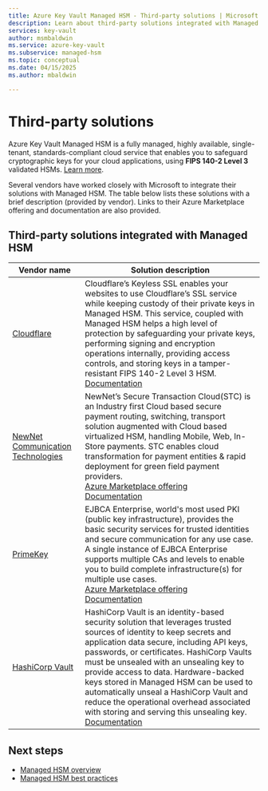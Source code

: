 ```yaml
---
title: Azure Key Vault Managed HSM - Third-party solutions | Microsoft Docs
description: Learn about third-party solutions integrated with Managed HSM.
services: key-vault
author: msmbaldwin
ms.service: azure-key-vault
ms.subservice: managed-hsm
ms.topic: conceptual
ms.date: 04/15/2025
ms.author: mbaldwin

---
```


# Third-party solutions

Azure Key Vault Managed HSM is a fully managed, highly available, single-tenant, standards-compliant cloud service that enables you to safeguard cryptographic keys for your cloud applications, using **FIPS 140-2 Level 3** validated HSMs. [Learn more](overview.md).

Several vendors have worked closely with Microsoft to integrate their solutions with Managed HSM. The table below lists these solutions with a brief description (provided by vendor). Links to their Azure Marketplace offering and documentation are also provided.

## Third-party solutions integrated with Managed HSM

| Vendor name | Solution description |
|-------------|-------------------------------------------------|
|[Cloudflare](https://cloudflare.com)|Cloudflare’s Keyless SSL enables your websites to use Cloudflare’s SSL service while keeping custody of their private keys in Managed HSM. This service, coupled with Managed HSM helps a high level of protection by safeguarding your private keys, performing signing and encryption operations internally, providing access controls, and storing keys in a tamper-resistant FIPS 140-2 Level 3 HSM. <br>[Documentation](https://developers.cloudflare.com/ssl/keyless-ssl/hardware-security-modules/azure-managed-hsm)
|[NewNet Communication Technologies](https://newnet.com/)|NewNet’s Secure Transaction Cloud(STC) is an Industry first Cloud based secure payment routing, switching, transport solution augmented with Cloud based virtualized HSM, handling Mobile, Web, In-Store payments. STC enables cloud transformation for payment entities & rapid deployment for green field payment providers.<br/>[Azure Marketplace offering](https://azuremarketplace.microsoft.com/marketplace/apps/newnetcommunicationtechnologies1589991852134.secure_transaction_cloud?tab=overview)<br/>[Documentation](https://newnet.com/business-units/secure-transactions/products/secure-transaction-cloud-stc/)|
|[PrimeKey](https://www.primekey.com)|EJBCA Enterprise, world's most used PKI (public key infrastructure), provides the basic security services for trusted identities and secure communication for any use case. A single instance of EJBCA Enterprise supports multiple CAs and levels to enable you to build complete infrastructure(s) for multiple use cases.<br>[Azure Marketplace offering](https://azuremarketplace.microsoft.com/marketplace/apps/primekey.ejbca_enterprise_cloud_edition_private_vhd)<br/>[Documentation](https://doc.primekey.com/x/a4z_/)|
|[HashiCorp Vault](https://www.hashicorp.com/products/vault)| HashiCorp Vault is an identity-based security solution that leverages trusted sources of identity to keep secrets and application data secure, including API keys, passwords, or certificates. HashiCorp Vaults must be unsealed with an unsealing key to provide access to data. Hardware-backed keys stored in Managed HSM can be used to automatically unseal a HashiCorp Vault and reduce the operational overhead associated with storing and serving this unsealing key. <br>[Documentation](https://www.vaultproject.io/docs/configuration/seal/azurekeyvault)|



## Next steps
* [Managed HSM overview](overview.md)
* [Managed HSM best practices](best-practices.md)


